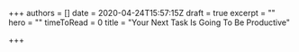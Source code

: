 +++
authors = []
date = 2020-04-24T15:57:15Z
draft = true
excerpt = ""
hero = ""
timeToRead = 0
title = "Your Next Task Is Going To Be Productive"

+++
